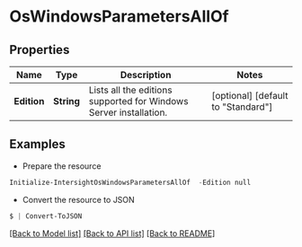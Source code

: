 # OsWindowsParametersAllOf
## Properties

Name | Type | Description | Notes
------------ | ------------- | ------------- | -------------
**Edition** | **String** | Lists all the editions supported for Windows Server installation. | [optional] [default to "Standard"]

## Examples

- Prepare the resource
```powershell
Initialize-IntersightOsWindowsParametersAllOf  -Edition null
```

- Convert the resource to JSON
```powershell
$ | Convert-ToJSON
```

[[Back to Model list]](../README.md#documentation-for-models) [[Back to API list]](../README.md#documentation-for-api-endpoints) [[Back to README]](../README.md)

